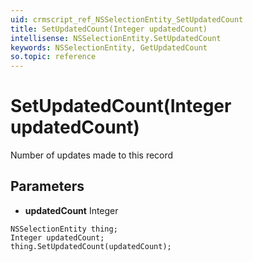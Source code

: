 ```yaml
---
uid: crmscript_ref_NSSelectionEntity_SetUpdatedCount
title: SetUpdatedCount(Integer updatedCount)
intellisense: NSSelectionEntity.SetUpdatedCount
keywords: NSSelectionEntity, GetUpdatedCount
so.topic: reference
---
```


# SetUpdatedCount(Integer updatedCount)

Number of updates made to this record

## Parameters

* **updatedCount** Integer

```crmscript
NSSelectionEntity thing;
Integer updatedCount;
thing.SetUpdatedCount(updatedCount);
```

